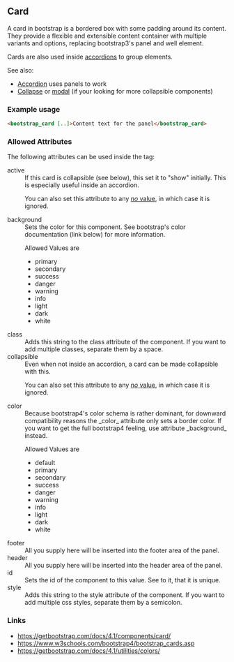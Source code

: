 ## Card
A card in bootstrap is a bordered box with some padding around its content.
They provide a flexible and extensible content container with multiple variants
and options, replacing bootstrap3's panel and well element.

Cards are also used inside [accordions](accordion.md) to group elements.

See also:
* [Accordion](accordion.md) uses panels to work
* [Collapse](collapse.md) or [modal](modal.md) (if your looking for
    more collapsible components)

### Example usage
```html
<bootstrap_card [..]>Content text for the panel</bootstrap_card>
```

### Allowed Attributes
The following attributes can be used inside the tag:

<dl>
<dt>active</dt>
<dd>If this card is collapsible (see below), this set it to "show" initially.
This is especially useful inside an accordion.

You can also set this attribute to any [_no_ value](no-value.md), in which
case it is ignored.</dd>

<dt>background</dt>
<dd>Sets the color for this component. See bootstrap's color documentation
(link below) for more information.

Allowed Values are
<ul>
<li>primary</li>
<li>secondary</li>
<li>success</li>
<li>danger</li>
<li>warning</li>
<li>info</li>
<li>light</li>
<li>dark</li>
<li>white</li>
</ul></dd>

<dt>class</dt>
<dd>Adds this string to the class attribute of the component. If you want to
add multiple classes, separate them by a space.</dd>

<dt>collapsible</dt>
<dd>Even when not inside an accordion, a card can be made collapsible with this.

You can also set this attribute to any [_no_ value](no-value.md), in which
case it is ignored.</dd>

<dt>color</dt>
<dd>Because bootstrap4's color schema is rather dominant, for downward compatibility
reasons the _color_ attribute only sets a border color. If you want to get the full
bootstrap4 feeling, use attribute _background_ instead.

Allowed Values are
<ul>
<li>default</li>
<li>primary</li>
<li>secondary</li>
<li>success</li>
<li>danger</li>
<li>warning</li>
<li>info</li>
<li>light</li>
<li>dark</li>
<li>white</li>
</ul></dd>

<dt>footer</dt>
<dd>All you supply here will be inserted into the footer area of the panel.</dd>

<dt>header</dt>
<dd>All you supply here will be inserted into the header area of the panel.</dd>

<dt>id</dt>
<dd>Sets the id of the component to this value. See to it, that it is
unique.</dd>

<dt>style</dt>
<dd>Adds this string to the style attribute of the component. If you want to
add multiple css styles, separate them by a semicolon.</dd>
</dl>

### Links
* https://getbootstrap.com/docs/4.1/components/card/
* https://www.w3schools.com/bootstrap4/bootstrap_cards.asp
* https://getbootstrap.com/docs/4.1/utilities/colors/
